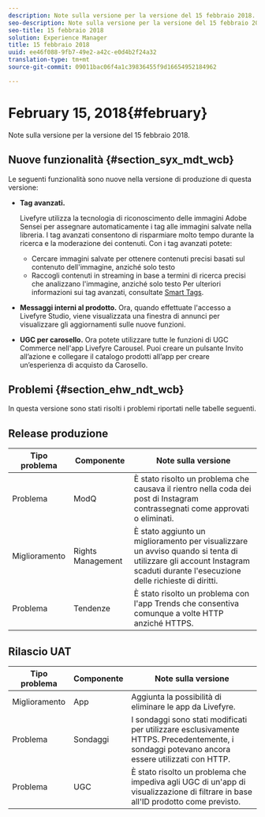 ```yaml
---
description: Note sulla versione per la versione del 15 febbraio 2018.
seo-description: Note sulla versione per la versione del 15 febbraio 2018.
seo-title: 15 febbraio 2018
solution: Experience Manager
title: 15 febbraio 2018
uuid: ee46f088-9fb7-49e2-a42c-e0d4b2f24a32
translation-type: tm+mt
source-git-commit: 09011bac06f4a1c39836455f9d16654952184962

---
```



# February 15, 2018{#february}

Note sulla versione per la versione del 15 febbraio 2018.

## Nuove funzionalità {#section_syx_mdt_wcb}

Le seguenti funzionalità sono nuove nella versione di produzione di questa versione:

* **Tag avanzati.**

   Livefyre utilizza la tecnologia di riconoscimento delle immagini Adobe Sensei per assegnare automaticamente i tag alle immagini salvate nella libreria.
I tag avanzati consentono di risparmiare molto tempo durante la ricerca e la moderazione dei contenuti. Con i tag avanzati potete:

   * Cercare immagini salvate per ottenere contenuti precisi basati sul contenuto dell'immagine, anziché solo testo
   * Raccogli contenuti in streaming in base a termini di ricerca precisi che analizzano l'immagine, anziché solo testo
   Per ulteriori informazioni sui tag avanzati, consultate [Smart Tags](/help/using/c-features-livefyre/c-smart-tags/c-smart-tags.md#c_smart_tags).

* **Messaggi interni al prodotto.** Ora, quando effettuate l'accesso a Livefyre Studio, viene visualizzata una finestra di annunci per visualizzare gli aggiornamenti sulle nuove funzioni.
* **UGC per carosello.** Ora potete utilizzare tutte le funzioni di UGC Commerce nell'app Livefyre Carousel. Puoi creare un pulsante Invito all’azione e collegare il catalogo prodotti all’app per creare un’esperienza di acquisto da Carosello.

## Problemi {#section_ehw_ndt_wcb}

In questa versione sono stati risolti i problemi riportati nelle tabelle seguenti.

## Release produzione

| **Tipo problema** | **Componente** | **Note sulla versione** |
|---|---|---|
| Problema | ModQ | È stato risolto un problema che causava il rientro nella coda dei post di Instagram contrassegnati come approvati o eliminati. |
| Miglioramento | Rights Management | È stato aggiunto un miglioramento per visualizzare un avviso quando si tenta di utilizzare gli account Instagram scaduti durante l'esecuzione delle richieste di diritti. |
| Problema | Tendenze | È stato risolto un problema con l'app Trends che consentiva comunque a volte HTTP anziché HTTPS. |

## Rilascio UAT

| **Tipo problema** | **Componente** | **Note sulla versione** |
|---|---|---|
| Miglioramento | App | Aggiunta la possibilità di eliminare le app da Livefyre. |
| Problema | Sondaggi | I sondaggi sono stati modificati per utilizzare esclusivamente HTTPS. Precedentemente, i sondaggi potevano ancora essere utilizzati con HTTP. |
| Problema | UGC | È stato risolto un problema che impediva agli UGC di un'app di visualizzazione di filtrare in base all'ID prodotto come previsto. |

